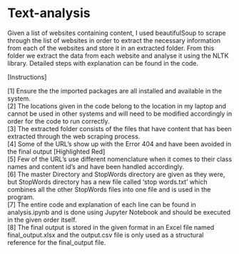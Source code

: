 # Text-analysis
Given a list of websites containing content, I used beautifulSoup to scrape through the list of websites in order to extract the necessary information from each of the websites and store it in an extracted folder. From this folder we extract the data from each website and analyse it using the NLTK library. Detailed steps with explanation can be found in the code.  


[Instructions]  

[1] Ensure the the imported packages are all installed and available in the system.  
[2] The locations given in the code belong to the location in my laptop and cannot be used in other systems and will need to be modified accordingly in order  for the code to run correctly.  
[3] The extracted folder consists of the files that have content that has been extracted through the web scraping process.  
[4] Some of the URL’s show up with the Error 404 and have been avoided in the final output [Highlighted Red]  
[5] Few of the URL’s use different nomenclature when it comes to their class names and content id’s and have been handled accordingly.  
[6] The master Directory and StopWords directory are given as they were, but StopWords directory has a new file called ‘stop words.txt’ which combines all the other StopWords files into one file and is used in the program.  
[7] The entire code and explanation of each line can be found in analysis.ipynb and is done using Jupyter Notebook and should be executed in the given order itself.  
[8] The final output is stored in the given format in an Excel file named final_output.xlsx and the output.csv file is only used as a structural reference for the final_output file.  
